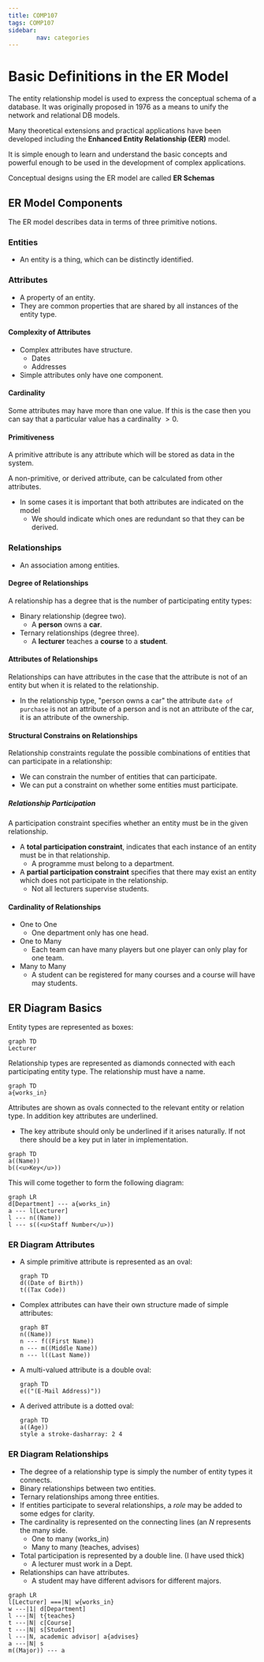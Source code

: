 ```yaml
---
title: COMP107
tags: COMP107
sidebar:
        nav: categories
---
```

# Basic Definitions in the ER Model
The entity relationship model is used to express the conceptual schema of a database. It was originally proposed in 1976 as a means to unify the network and relational DB models. 

Many theoretical extensions and practical applications have been developed including the **Enhanced Entity Relationship (EER)** model.

It is simple enough to learn and understand the basic concepts and powerful enough to be used in the development of complex applications.

Conceptual designs using the ER model are called **ER Schemas**

## ER Model Components
The ER model describes data in terms of three primitive notions.

### Entities
* An entity is a thing, which can be distinctly identified.
	
### Attributes
* A property of an entity.
* They are common properties that are shared by all instances of the entity type.


#### Complexity of Attributes
* Complex attributes have structure.
	* Dates
	* Addresses
* Simple attributes only have one component.

#### Cardinality 
Some attributes may have more than one value. If this is the case then you can say that a particular value has a cardinality $>0$.

#### Primitiveness
A primitive attribute is any attribute which will be stored as data in the system.

A non-primitive, or derived attribute, can be calculated from other attributes.

* In some cases it is important that both attributes are indicated on the model
	* We should indicate which ones are redundant so that they can be derived.

### Relationships
* An association among entities.

#### Degree of Relationships
A relationship has a degree that is the number of participating entity types:

* Binary relationship (degree two).
	* A **person** owns a **car**.
* Ternary relationships (degree three).
	* A **lecturer** teaches a **course** to a **student**.
	
#### Attributes of Relationships
Relationships can have attributes in the case that the attribute is not of an entity but when it is related to the relationship.
	
* In the relationship type, "person owns a car" the attribute `date of purchase` is not an attribute of a person and is not an attribute of the car, it is an attribute of the ownership.

#### Structural Constrains on Relationships
Relationship constraints regulate the possible combinations of entities that can participate in a relationship:

* We can constrain the number of entities that can participate.
* We can put a constraint on whether some entities must participate.

##### Relationship Participation
A participation constraint specifies whether an entity must be in the given relationship.

* A **total participation constraint**, indicates that each instance of an entity must be in that relationship.
	* A programme must belong to a department.
* A **partial participation constraint** specifies that there may exist an entity which does not participate in the relationship.
	* Not all lecturers supervise students.

#### Cardinality of Relationships
* One to One
	* One department only has one head.
* One to Many
	* Each team can have many players but one player can only play for one team.
* Many to Many
	* A student can be registered for many courses and a course will have may students.

## ER Diagram Basics
Entity types are represented as boxes:

```mermaid 
graph TD
Lecturer
```

Relationship types are represented as diamonds connected with each participating entity type. The relationship must have a name.

```mermaid
graph TD
a{works_in}
```

Attributes are shown as ovals connected to the relevant entity or relation type. In addition key attributes are underlined.

* The key attribute should only be underlined if it arises naturally. If not there should be a key put in later in implementation.

```mermaid
graph TD
a((Name))
b((<u>Key</u>))
```

This will come together to form the following diagram:

```mermaid 
graph LR
d[Department] --- a{works_in}
a --- l[Lecturer]
l --- n((Name))
l --- s((<u>Staff Number</u>))
```

### ER Diagram Attributes
* A simple primitive attribute is represented as an oval:
	
	```mermaid
	graph TD
	d((Date of Birth))
	t((Tax Code))
	```
* Complex attributes can have their own structure made of simple attributes:
	
	```mermaid
	graph BT
	n((Name))
	n --- f((First Name))
	n --- m((Middle Name))
	n --- l((Last Name))
	```
* A multi-valued attribute is a double oval:

	```mermaid
	graph TD
	e(("(E-Mail Address)"))
    ```
* A derived attribute is a dotted oval:
	
	```mermaid
	graph TD
	a((Age))
	style a stroke-dasharray: 2 4
	```
	
### ER Diagram Relationships
* The degree of a relationship type is simply the number of entity types it connects.
* Binary relationships between two entities.
* Ternary relationships among three entities.
* If entities participate to several relationships, a *role* may be added to some edges for clarity.
* The cardinality is represented on the connecting lines (an $N$ represents the many side.
	* One to many (works_in)
	* Many to many (teaches, advises)
* Total participation is represented by a double line. (I have used thick)
	* A lecturer must work in a Dept.
* Relationships can have attributes.
	* A student may have different advisors for different majors.

```mermaid
graph LR
l[Lecturer] ===|N| w{works_in}
w ---|1| d[Department]
l ---|N| t{teaches}
t ---|N| c[Course]
t ---|N| s[Student]
l ---|N, academic advisor| a{advises}
a ---|N| s
m((Major)) --- a
```